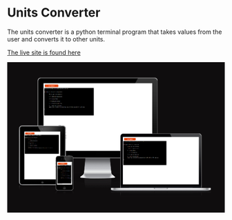 
# Units Converter

The units converter is a python terminal program that takes values from the user and converts it to other units.

[The live site is found here](https://awrelh.github.io/FootyQuiz/)

![the terminal](assets/forReadme/readmeIntro.PNG)
